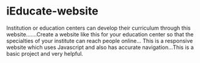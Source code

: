 # iEducate-website
Institution or education centers can develop their curriculum through this website.......Create a website like this for your education center so that the specialties of your institute can reach people online...
This is a responsive website which uses Javascript and also has accurate navigation...This is a basic project and very helpful.
